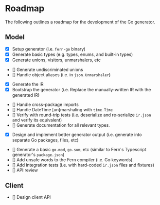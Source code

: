 # Roadmap

The following outlines a roadmap for the development of the Go generator.

## Model

- [x] Setup generator (i.e. `fern-go` binary)
- [x] Generate basic types (e.g. types, enums, and built-in types)
- [x] Generate unions, visitors, unmarshalers, etc
- [] Generate undiscriminated unions
- [] Handle object aliases (i.e. in `json.Unmarshaler`)
- [x] Generate the IR
- [x] Bootstrap the generator (i.e. Replace the manually-written IR with the generated IR)
- [] Handle cross-package imports
- [] Handle DateTime [un]marshaling with `time.Time`
- [] Verify with round-trip tests (i.e. deserialize and re-serialize `ir.json` and verify its equivalent)
- [] Generate documentation for all relevant types.
- [x] Design and implement better generator output (i.e. generate into separate Go packages, files, etc)
- [] Generate a basic `go.mod`, `go.sum`, etc (similar to Fern's Typescript generator's `package.json`)
- [] Add unsafe words to the Fern compiler (i.e. Go keywords).
- [] Add integration tests (i.e. with hard-coded `ir.json` files and fixtures)
- [] API review

## Client

- [] Design client API
